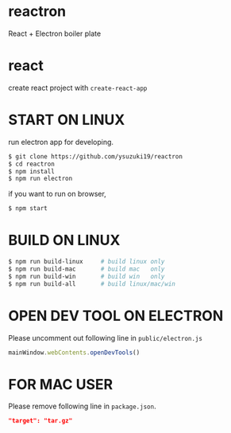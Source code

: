 # reactron
React + Electron boiler plate

# react
create react project with `create-react-app`

# START ON LINUX
run electron app for developing.

```bash
$ git clone https://github.com/ysuzuki19/reactron
$ cd reactron
$ npm install
$ npm run electron
```

if you want to run on browser, 

```bash
$ npm start
```

# BUILD ON LINUX

```bash
$ npm run build-linux     # build linux only
$ npm run build-mac       # build mac   only
$ npm run build-win       # build win   only
$ npm run build-all       # build linux/mac/win
```

# OPEN DEV TOOL ON ELECTRON
Please uncomment out following line in `public/electron.js`

```js
mainWindow.webContents.openDevTools()
```

# FOR MAC USER
Please remove following line in `package.json`.

```json
"target": "tar.gz"
```

